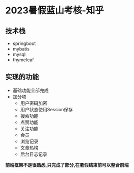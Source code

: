 # 2023暑假蓝山考核-知乎

## 技术栈

- springboot
- mybatis
- mysql
- thymeleaf
## 实现的功能

- 基础功能全部完成
- 加分项
    - 用户密码加密
    - 用户状态使用Session保存
    - 搜索功能
    - 点赞功能
    - 关注功能
    - 会员
    - 浏览记录
    - 文章热榜
    - 后台日志记录
  
**前端框架不是很熟悉,只完成了部分,在暑假结束前可以整合前端**